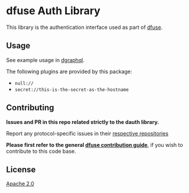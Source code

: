 # dfuse Auth Library

This library is the authentication interface used as part of [dfuse](https://github.com/dfuse-io/dfuse).


## Usage

See example usage in [dgraphql](https://github.com/dfuse-io/dgraphql).

The following plugins are provided by this package:

* `null://`
* `secret://this-is-the-secret-as-the-hostname`


## Contributing

**Issues and PR in this repo related strictly to the dauth library.**

Report any protocol-specific issues in their
[respective repositories](https://github.com/dfuse-io/dfuse#protocols)

**Please first refer to the general
[dfuse contribution guide](https://github.com/dfuse-io/dfuse#contributing)**,
if you wish to contribute to this code base.


## License

[Apache 2.0](LICENSE)
